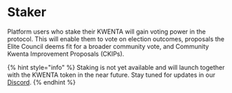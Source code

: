 # Staker

Platform users who stake their KWENTA will gain voting power in the protocol. This will enable them to vote on election outcomes, proposals the Elite Council deems fit for a broader community vote, and Community Kwenta Improvement Proposals (CKIPs).

{% hint style="info" %}
Staking is not yet available and will launch together with the KWENTA token in the near future. Stay tuned for updates in our [Discord](https://www.discord.gg/Kwenta).
{% endhint %}
